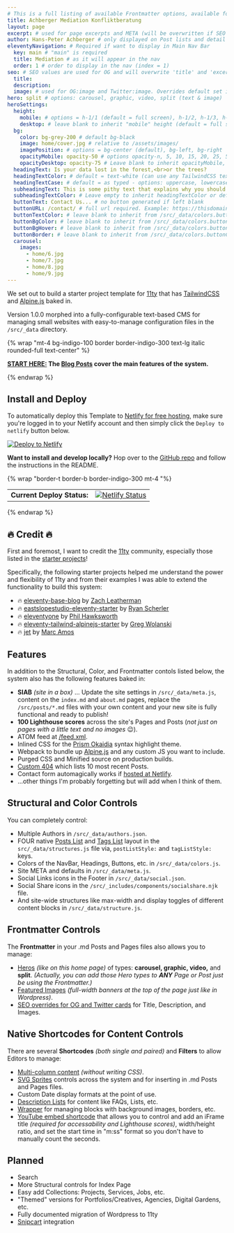 ```yaml
---
# This is a full listing of available Frontmatter options, available for any content (.md) file.
title: Achberger Mediation Konfliktberatung
layout: page
excerpt: # used for page excerpts and META (will be overwritten if SEO used below)
author: Hans-Peter Achberger # only displayed on Post lists and detail views. Defaults to _data/meta.authorURL
eleventyNavigation: # Required if want to display in Main Nav Bar
  key: main # "main" is required
  title: Mediation # as it will appear in the nav
  order: 1 # order to display in the nav (index = 1)
seo: # SEO values are used for OG and will overwrite 'title' and 'excerpt' above
  title:
  description:
  image: # used for OG:image and Twitter:image. Overrides default set in _data/meta.siteImage
hero: split # options: carousel, graphic, video, split (text & image)
heroSettings:
  height:
    mobile: # options = h-1/1 (default = full screen), h-1/2, h-1/3, h-3/4, h-9/10, h-48 (12rem, 192px), h-56 (14rem, 224px), h-64 (16rem, 256px)
    desktop: # leave blank to inherit "mobile" height (default = full screen)
  bg:
    color: bg-grey-200 # default bg-black
    image: home/cover.jpg # relative to /assets/images/
    imagePosition: # options = bg-center (default), bg-left, bg-right
    opacityMobile: opacity-50 # options opacity-n, 5, 10, 15, 20, 25, 50, 75, 100 (default)
    opacityDesktop: opacity-75 # Leave blank to inherit opacityMobile, use same options as opacityMobile
  headingText: Is your data lost in the forest,<br>or the trees?
  headingTextColor: # default = text-white (can use any TailwindCSS text-[color]-[xxx])
  headingTextCase: # default = as typed - options: uppercase, lowercase, capitalize
  subheadingText: This is some pithy text that explains why you should hire us without reading any further... Or is it farther?
  subheadingTextColor: # Leave empty to inherit headingTextColor or default (text-white) or use any text-[color]-[xxx]
  buttonText: Contact Us... # no button generated if left blank
  buttonURL: /contact/ # full url required. Example: https://thisdomain.com/somepage/
  buttonTextColor: # leave blank to inherit from /src/_data/colors.buttonCustom or buttonDefault
  buttonBgColor: # leave blank to inherit from /src/_data/colors.buttonCustom.bg or buttonDefault.bg
  buttonBgHover: # leave blank to inherit from /src/_data/colors.buttonCustom.bgHover or buttonDefault.bgHover
  buttonBorder: # leave blank to inherit from /src/_data/colors.buttonCustom.border or buttonDefault.border
  carousel:
    images:
      - home/6.jpg
      - home/7.jpg
      - home/8.jpg
      - home/9.jpg
---
```


We set out to build a starter project template for [11ty](https://11ty.dev '11ty Static Site Generator') that has [TailwindCSS](https://tailwindcss.com 'TailwindCSS Utility-First CSS Framework') and [Alpine.js](https://github.com/alpinejs/alpine 'Alpine.js : Think of it like Tailwind for JavaScript') baked in.

Version 1.0.0 morphed into a fully-configurable text-based CMS for managing small websites with easy-to-manage configuration files in the `/src/_data` directory.

{% wrap "mt-4 bg-indigo-100 border border-indigo-300 text-lg italic rounded-full text-center" %}

**[START HERE:](/blog/) The [Blog Posts](/blog/) cover the main features of the system.**

{% endwrap %}

## Install and Deploy

To automatically deploy this Template to [Netlify for free hosting](https://www.netlify.com/pricing/), make sure you're logged in to your Netlify account and then simply click the `Deploy to netlify` button below.

<a href="https://app.netlify.com/start/deploy?repository=https://github.com/11ta/11ta-template"><img src="https://www.netlify.com/img/deploy/button.svg" alt="Deploy to Netlify"></a>

**Want to install and develop locally?** Hop over to the [GitHub repo](https://github.com/11ta/11ta-template/) and follow the instructions in the README.

{% wrap "border-t border-b border-indigo-300 mt-4 "%}

|                            |                                                                                                                                                           |
| :------------------------- | --------------------------------------------------------------------------------------------------------------------------------------------------------: |
| **Current Deploy Status:** | [![Netlify Status](https://api.netlify.com/api/v1/badges/e6eb38e1-d081-46ea-a4f6-4d3d36ab7036/deploy-status)](https://app.netlify.com/sites/11ta/deploys) |

{% endwrap %}

## :fire: Credit :fire:

First and foremost, I want to credit the [11ty](https://11ty.dev) community, especially those listed in the [starter projects](https://www.11ty.dev/docs/starter/)!

Specifically, the following starter projects helped me understand the power and flexibility of 11ty and from their examples I was able to extend the functionality to build this system:

- :fire: [eleventy-base-blog](https://github.com/11ty/eleventy-base-blog) by [Zach Leatherman](https://twitter.com/zachleat)
- :fire: [eastslopestudio-eleventy-starter](https://github.com/eastslopestudio/eleventy-starter) by [Ryan Scherler](https://twitter.com/ryanscherler)
- :fire: [eleventyone](https://github.com/philhawksworth/eleventyone) by [Phil Hawksworth](https://twitter.com/philhawksworth)
- :fire: [eleventy-tailwind-alpinejs-starter](https://github.com/gregwolanski/eleventy-tailwindcss-alpinejs-starter) by [Greg Wolanski](https://gregwolanski.com/)
- :fire: [jet](https://github.com/marcamos/jet) by [Marc Amos](https://twitter.com/marcamos)

## Features

In addition to the Structural, Color, and Frontmatter contols listed below, the system also has the following features baked in:

- **SIAB** _(site in a box)_ ... Update the site settings in `/src/_data/meta.js`, content on the `index.md` and `about.md` pages, replace the `/src/posts/*.md` files with your own content and your new site is fully functional and ready to publish!
- **100 Lighthouse scores** across the site's Pages and Posts (_not just on pages with a little text and no images_ :wink:).
- ATOM feed at [/feed.xml](/feed.xml).
- Inlined CSS for the [Prism Okaidia](https://prismjs.com/) syntax highlight theme.
- Webpack to bundle up [Alpine.js](https://github.com/alpinejs/alpine) and any custom JS you want to include.
- Purged CSS and Minified source on production builds.
- [Custom 404](/asdf) which lists 10 most recent Posts.
- Contact form automagically works if [hosted at Netlify](https://docs.netlify.com/forms/setup/).
- ...other things I'm probably forgetting but will add when I think of them.

## Structural and Color Controls

You can completely control:

- Multiple Authors in `/src/_data/authors.json`.
- FOUR native [Posts List](/blog/) and [Tags List](/tags/frontmatter/) layout in the `src/_data/structures.js` file via, `postListStyle:` and `tagListStyle:` keys.
- Colors of the NavBar, Headings, Buttons, etc. in `/src/_data/colors.js`.
- Site META and defaults in `/src/_data/meta.js`.
- Social Links icons in the Footer in `/src/_data/social.json`.
- Social Share icons in the `/src/_includes/components/socialshare.njk` file.
- And site-wide structures like max-width and display toggles of different content blocks in `/src/_data/structure.js`.

## Frontmatter Controls

The **Frontmatter** in your .md Posts and Pages files also allows you to manage:

- [Heros](/2020/09/11/manage-hero-graphics-carousels-splits-and-video/) _(like on this home page)_ of types: **carousel, graphic, video,** and **split**. _(Actually, you can add those Hero types to **ANY** Page or Post just be using the Frontmatter.)_
- [Featured Images](/2020/09/06/featured-post-images/) _(full-width banners at the top of the page just like in Wordpress)_.
- [SEO overrides for OG and Twitter cards](/2020/09/10/site-meta-og-and-twitter-cards/) for Title, Description, and Images.

## Native Shortcodes for Content Controls

There are several **Shortcodes** _(both single and paired)_ and **Filters** to allow Editors to manage:

- [Multi-column content](/2020/09/03/wrap-and-columns-shortcodes/) _(without writing CSS)_.
- [SVG Sprites](/2020/09/09/svg-shortcode/) controls across the system and for inserting in .md Posts and Pages files.
- Custom Date display formats at the point of use.
- [Description Lists](/2020/09/04/description-list-shortcodes/) for content like FAQs, Lists, etc.
- [Wrapper](/2020/09/03/wrap-and-columns-shortcodes/) for managing blocks with background images, borders, etc.
- [YouTube embed shortcode](/2020/09/08/youtube-video-embed/) that allows you to control and add an iFrame title _(required for accessability and Lighthouse scores)_, width/height ratio, and set the start time in "m:ss" format so you don't have to manually count the seconds.

## Planned

- Search
- More Structural controls for Index Page
- Easy add Collections: Projects, Services, Jobs, etc.
- "Themed" versions for Portfolios/Creatives, Agencies, Digital Gardens, etc.
- Fully documented migration of Wordpress to 11ty
- [Snipcart](https://snipcart.com/) integration
